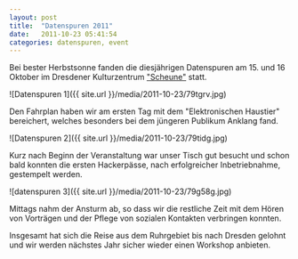 ```yaml
---
layout: post
title:  "Datenspuren 2011"
date:   2011-10-23 05:41:54
categories: datenspuren, event
---
```

Bei bester Herbstsonne fanden die diesjährigen Datenspuren am 15. und 16 Oktober im Dresdener Kulturzentrum ["Scheune"](http://www.scheune.org) statt.

![Datenspuren 1]({{ site.url }}/media/2011-10-23/79tgrv.jpg)

Den Fahrplan haben wir am ersten Tag mit dem "Elektronischen Haustier" bereichert, welches besonders bei dem jüngeren Publikum Anklang fand. 

![Datenspuren 2]({{ site.url }}/media/2011-10-23/79tidg.jpg)

Kurz nach Beginn der Veranstaltung war unser Tisch gut besucht und schon bald konnten die ersten Hackerpässe, nach erfolgreicher Inbetriebnahme, gestempelt werden.

![datenspuren 3]({{ site.url }}/media/2011-10-23/79g58g.jpg)

Mittags nahm der Ansturm ab, so dass wir die restliche Zeit mit dem Hören von Vorträgen und der Pflege von sozialen Kontakten verbringen konnten.

Insgesamt hat sich die Reise aus dem Ruhrgebiet bis nach Dresden gelohnt und wir werden nächstes Jahr sicher wieder einen Workshop anbieten.
